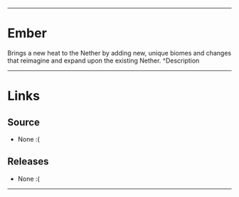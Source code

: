 ___
# Ember
Brings a new heat to the Nether by adding new, unique biomes and changes that reimagine and expand upon the existing Nether. ^Description
___
# Links

## Source
- None :(

## Releases
- None :(

___
